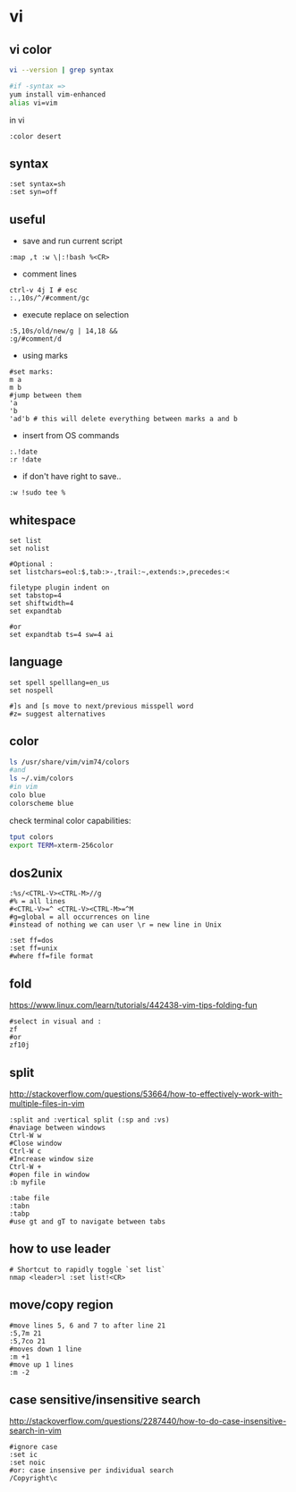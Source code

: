 # vi

## vi color

~~~ sh
vi --version | grep syntax

#if -syntax =>
yum install vim-enhanced
alias vi=vim
~~~

in vi

~~~ vi
:color desert
~~~

## syntax

~~~ vi
:set syntax=sh
:set syn=off
~~~

## useful

- save and run current script

~~~ vi
:map ,t :w \|:!bash %<CR>
~~~

- comment lines

~~~ vi
ctrl-v 4j I # esc
:.,10s/^/#comment/gc
~~~

- execute replace on selection

~~~vi
:5,10s/old/new/g | 14,18 &&
:g/#comment/d
~~~

- using marks

~~~ vi
#set marks:
m a
m b
#jump between them
'a
'b
'ad'b # this will delete everything between marks a and b
~~~

- insert from OS commands

~~~ vi
:.!date
:r !date
~~~

- if don't have right to save..

~~~vi
:w !sudo tee %
~~~

## whitespace

~~~vi
set list
set nolist

#Optional :
set listchars=eol:$,tab:>-,trail:~,extends:>,precedes:<

filetype plugin indent on
set tabstop=4
set shiftwidth=4
set expandtab

#or
set expandtab ts=4 sw=4 ai
~~~

## language

~~~vi
set spell spelllang=en_us
set nospell

#]s and [s move to next/previous misspell word
#z= suggest alternatives
~~~

## color

~~~sh
ls /usr/share/vim/vim74/colors
#and
ls ~/.vim/colors
#in vim
colo blue
colorscheme blue
~~~

check terminal color capabilities:
~~~sh
tput colors
export TERM=xterm-256color
~~~

## dos2unix

~~~vi
:%s/<CTRL-V><CTRL-M>//g
#% = all lines
#<CTRL-V>=^ <CTRL-V><CTRL-M>=^M
#g=global = all occurrences on line
#instead of nothing we can user \r = new line in Unix

:set ff=dos
:set ff=unix
#where ff=file format
~~~

## fold

https://www.linux.com/learn/tutorials/442438-vim-tips-folding-fun

~~~vi
#select in visual and :
zf
#or
zf10j
~~~

## split

http://stackoverflow.com/questions/53664/how-to-effectively-work-with-multiple-files-in-vim

~~~vi
:split and :vertical split (:sp and :vs)
#naviage between windows
Ctrl-W w
#Close window
Ctrl-W c
#Increase window size
Ctrl-W +
#open file in window
:b myfile
~~~

~~~vi
:tabe file
:tabn
:tabp
#use gt and gT to navigate between tabs
~~~

## how to use leader

~~~vi
# Shortcut to rapidly toggle `set list`
nmap <leader>l :set list!<CR>
~~~

## move/copy region

~~~
#move lines 5, 6 and 7 to after line 21
:5,7m 21
:5,7co 21
#moves down 1 line
:m +1
#move up 1 lines
:m -2
~~~

##  case sensitive/insensitive search

http://stackoverflow.com/questions/2287440/how-to-do-case-insensitive-search-in-vim

~~~
#ignore case
:set ic
:set noic
#or: case insensive per individual search
/Copyright\c
~~~
